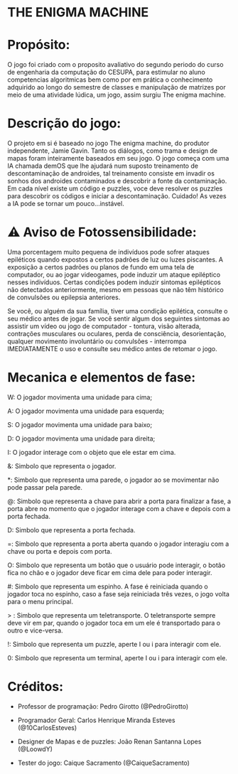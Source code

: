 # THE ENIGMA MACHINE

# Propósito:

O jogo foi criado com o proposito avaliativo do segundo periodo do curso de engenharia da computação do CESUPA, para estimular no aluno competencias algoritmicas bem como por em prática o conhecimento adquirido ao longo do semestre de classes e manipulação de matrizes por meio de uma atividade lúdica, um jogo, assim surgiu The enigma machine.


# Descrição do jogo:

O projeto em si é baseado no jogo The enigma machine, do produtor independente, Jamie Gavin. Tanto os diálogos, como trama e design de mapas foram inteiramente baseados em seu jogo. O jogo começa com uma IA chamada demOS que lhe ajudará num suposto treinamento de descontaminação de androides, tal treinamento consiste em invadir os sonhos dos androides contaminados e descobrir a fonte da contaminação. Em cada nível existe um código e puzzles, voce deve resolver os puzzles para descobrir os códigos e iniciar a descontaminação. Cuidado! As vezes a IA pode se tornar um pouco...instável. 

# ⚠️ Aviso de Fotossensibilidade:
Uma porcentagem muito pequena de indivíduos pode sofrer ataques epiléticos quando expostos a certos padrões de luz ou luzes piscantes. A exposição a certos padrões ou planos de fundo em uma tela de computador, ou ao jogar videogames, pode induzir um ataque epiléptico nesses indivíduos. Certas condições podem induzir sintomas epilépticos não detectados anteriormente, mesmo em pessoas que não têm histórico de convulsões ou epilepsia anteriores.

Se você, ou alguém da sua família, tiver uma condição epilética, consulte o seu médico antes de jogar. Se você sentir algum dos seguintes sintomas ao assistir um vídeo ou jogo de computador - tontura, visão alterada, contrações musculares ou oculares, perda de consciência, desorientação, qualquer movimento involuntário ou convulsões - interrompa IMEDIATAMENTE o uso e consulte seu médico antes de retomar o jogo.

# Mecanica e elementos de fase:

W: O jogador movimenta uma unidade para cima;

A: O jogador movimenta uma unidade para esquerda;

S: O jogador movimenta uma unidade para baixo;

D: O jogador movimenta uma unidade para direita;

I: O jogador interage com o objeto que ele estar em cima.

&: Simbolo que representa o jogador.

*: Simbolo que representa uma parede, o jogador ao se movimentar não pode passar pela parede.

@: Simbolo que representa a chave para abrir a porta para finalizar a fase, a porta abre no momento que o jogador interage com a chave e depois com a porta fechada.

D: Simbolo que representa a porta fechada.

=: Simbolo que representa a porta aberta quando o jogador interagiu com a chave ou porta e depois com porta.

O: Simbolo que representa um botão que o usuário pode interagir, o botão fica no chão e o jogador deve ficar em cima dele para poder interagir.

#: Simbolo que representa um espinho. A fase é reiniciada quando o jogador toca no espinho, caso a fase seja reiniciada três vezes, o jogo volta para o menu principal.

\> : Simbolo que representa um teletransporte. O teletransporte sempre deve vir em par, quando o jogador toca em um ele é transportado para o outro e vice-versa.

!: Simbolo que representa um puzzle, aperte I ou i para interagir com ele.

0: Simbolo que representa um terminal, aperte I ou i para interagir com ele.

# Créditos:

* Professor de programação: Pedro Girotto (@PedroGirotto)

* Programador Geral: Carlos Henrique Miranda Esteves (@10CarlosEsteves)

* Designer de Mapas e de puzzles: João Renan Santanna Lopes (@LoowdY)

* Tester do jogo: Caique Sacramento (@CaiqueSacramento)
